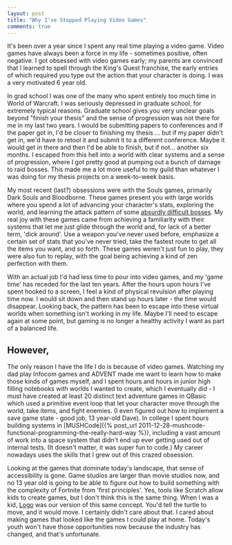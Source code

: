 ```yaml
---
layout: post
title: "Why I've Stopped Playing Video Games"
comments: true
---
```


It's been over a year since I spent any real time playing a video game.  Video games have always been a force in my life - sometimes positive, often negative.  I got obsessed with video games early; my parents are convinced that I learned to spell through the King's Quest franchise, the early entries of which required you type out the action that your character is doing.  I was a very motivated 6 year old.

In grad school I was one of the many who spent entirely too much time in World of Warcraft.  I was seriously depressed in graduate school, for extremely typical reasons.  Graduate school gives you very unclear goals beyond "finish your thesis" and the sense of progression was not there for me in my last two years.  I would be submitting papers to conferences and if the paper got in, I'd be closer to finishing my thesis ... but if my paper didn't get in, we'd have to retool it and submit it to a different conference.  Maybe it would get in there and then I'd be able to finish, but if not... another six months.  I escaped from this hell into a world with clear systems and a sense of progression, where I got pretty good at pumping out a bunch of damage to raid bosses.  This made me a lot more useful to my guild than whatever I was doing for my thesis projects on a week-to-week basis.

My most recent (last?) obsessions were with the Souls games, primarily Dark Souls and Bloodborne.  These games present you with large worlds where you spend a lot of advancing your character's stats, exploring the world, and learning the attack pattern of some [absurdly difficult bosses](https://www.youtube.com/watch?v=3HlXDYIOt4U).  My real joy with these games came from achieving a familiarity with their systems that let me just glide through the world and, for lack of a better term, 'dick around'.  Use a weapon you've never used before, emphasize a certain set of stats that you've never tried, take the fastest route to get all the items you want, and so forth.  These games weren't just fun to play, they were also fun to replay, with the goal being achieving a kind of zen perfection with them.

With an actual job I'd had less time to pour into video games, and my 'game time' has receded for the last ten years.  After the hours upon hours I've spent hooked to a screen, I feel a kind of physical revulsion after playing time now.  I would sit down and then stand up hours later - the time would disappear.  Looking back, the pattern has been to escape into these virtual worlds when something isn't working in my life.  Maybe I'll need to escape again at some point, but gaming is no longer a healthy activity I want as part of a balanced life.

## However,

The only reason I have the life I do is because of video games.  Watching my dad play Infocom games and ADVENT made me want to learn how to make those kinds of games myself, and I spent hours and hours in junior high filling notebooks with worlds I wanted to create, which I eventually did - I must have created at least 20 distinct text adventure games in QBasic which used a primitive event loop that let your character move through the world, take items, and fight enemies.  (I even figured out how to implement a save game state - good job, 13 year-old Dave).  In college I spent hours building systems in [MUSHCode]({% post_url 2011-12-28-mushcode-functional-programming-the-really-hard-way %}), including a vast amount of work into a space system that didn't end up ever getting used out of internal tests.  (It doesn't matter, it was super fun to code.)  My career nowadays uses the skills that I grew out of this crazed obsession.

Looking at the games that dominate today's landscape, that sense of accessibility is gone.  Game studios are larger than movie studios now, and no 13 year old is going to be able to figure out how to build something with the complexity of Fortnite from 'first principles'.  Yes, tools like Scratch allow kids to create games, but I don't think this is the same thing.  When I was a kid, [Logo](https://en.wikipedia.org/wiki/Logo_(programming_language)) was our version of this same concept.  You'd tell the turtle to move, and it would move.  I certainly didn't care about that.  I cared about making games that looked like the games I could play at home.  Today's youth won't have those opportunities now because the industry has changed, and that's unfortunate.
